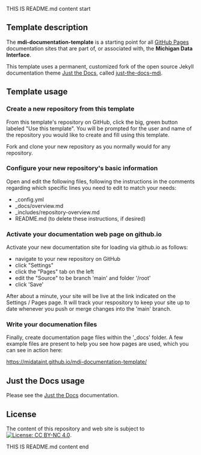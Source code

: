 

THIS IS README.md content start


<div style="display: {% if site %} none {% else %} block {% endif %};">
  
## Template description

The **mdi-documentation-template** is a starting point for all 
[GitHub Pages](https://docs.github.com/en/pages/getting-started-with-github-pages/about-github-pages)
documentation sites that are part of, or associated with, 
the **Michigan Data Interface**.

This template uses a permanent, customized fork of the open source Jekyll documentation 
theme [Just the Docs](https://pmarsceill.github.io/just-the-docs/), called
[just-the-docs-mdi](https://github.com/MiDataInt/just-the-docs-mdi).

## Template usage

### Create a new repository from this template

From this template's repository on GitHub, click the big, green button 
labeled "Use this template". You will be prompted for the user and name
of the repository you would like to create and fill using this template.

Fork and clone your new repository as you normally would for any repository.

### Configure your new repository's basic information

Open and edit the following files, following the instructions in the comments
regarding which specific lines you need to edit to match your needs:

- _config.yml
- _docs/overview.md
- _includes/repository-overview.md
- README.md (to delete these instructions, if desired)
  
### Activate your documentation web page on github.io
  
Activate your new documentation site for loading via github.io as follows:

- navigate to your new repository on GitHub
- click "Settings"
- click the "Pages" tab on the left
- edit the "Source" to be branch 'main' and folder '/root'
- click 'Save'
  
After about a minute, your site will be live at the link indicated on the
Settings / Pages page.  It will track your respository to keep your site up
to date whenever you push or merge changes into the 'main' branch.
  
### Write your documenation files

Finally, create documentation page files within the '_docs' folder.
A few example files are present to help you see how pages are used,
which you can see in action here:

https://midataint.github.io/mdi-documentation-template/

## Just the Docs usage

Please see the 
[Just the Docs](https://pmarsceill.github.io/just-the-docs/) 
documentation.

## License

The content of this repository and web site is subject to
[![License: CC BY-NC 4.0](https://img.shields.io/badge/License-CC%20BY--NC%204.0-lightgrey.svg)](https://creativecommons.org/licenses/by-nc/4.0/).

</div>

THIS IS README.md content end